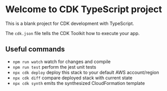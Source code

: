 # Welcome to CDK TypeScript project

This is a blank project for CDK development with TypeScript.

The `cdk.json` file tells the CDK Toolkit how to execute your app.

## Useful commands


* `npm run watch`   watch for changes and compile
* `npm run test`    perform the jest unit tests
* `npx cdk deploy`  deploy this stack to your default AWS account/region
* `npx cdk diff`    compare deployed stack with current state
* `npx cdk synth`   emits the synthesized CloudFormation template
